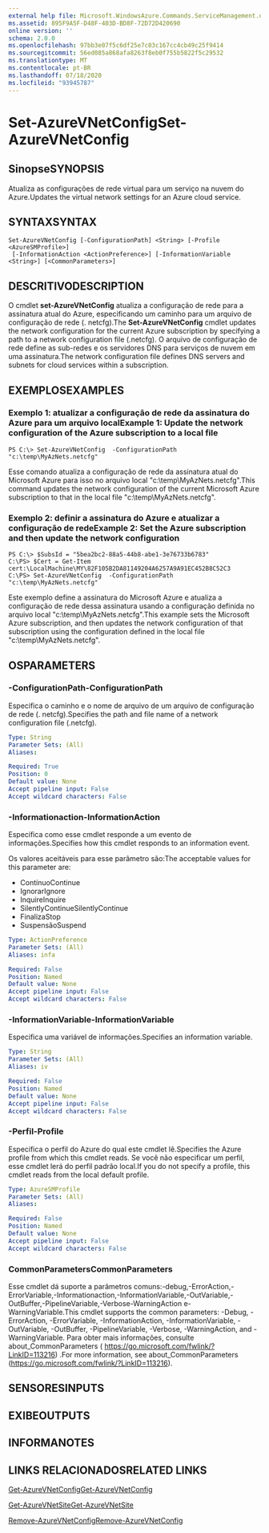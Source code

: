 ```yaml
---
external help file: Microsoft.WindowsAzure.Commands.ServiceManagement.dll-Help.xml
ms.assetid: 895F9A5F-D48F-403D-BD8F-72D72D420690
online version: ''
schema: 2.0.0
ms.openlocfilehash: 97bb3e07f5c6df25e7c03c167cc4cb49c25f9414
ms.sourcegitcommit: 56ed085a868afa8263f8eb0f755b5822f5c29532
ms.translationtype: MT
ms.contentlocale: pt-BR
ms.lasthandoff: 07/18/2020
ms.locfileid: "93945787"
---
```

# <span data-ttu-id="eafe1-101">Set-AzureVNetConfig</span><span class="sxs-lookup"><span data-stu-id="eafe1-101">Set-AzureVNetConfig</span></span>

## <span data-ttu-id="eafe1-102">Sinopse</span><span class="sxs-lookup"><span data-stu-id="eafe1-102">SYNOPSIS</span></span>
<span data-ttu-id="eafe1-103">Atualiza as configurações de rede virtual para um serviço na nuvem do Azure.</span><span class="sxs-lookup"><span data-stu-id="eafe1-103">Updates the virtual network settings for an Azure cloud service.</span></span>

## <span data-ttu-id="eafe1-104">SYNTAX</span><span class="sxs-lookup"><span data-stu-id="eafe1-104">SYNTAX</span></span>

```
Set-AzureVNetConfig [-ConfigurationPath] <String> [-Profile <AzureSMProfile>]
 [-InformationAction <ActionPreference>] [-InformationVariable <String>] [<CommonParameters>]
```

## <span data-ttu-id="eafe1-105">DESCRITIVO</span><span class="sxs-lookup"><span data-stu-id="eafe1-105">DESCRIPTION</span></span>
<span data-ttu-id="eafe1-106">O cmdlet **set-AzureVNetConfig** atualiza a configuração de rede para a assinatura atual do Azure, especificando um caminho para um arquivo de configuração de rede (. netcfg).</span><span class="sxs-lookup"><span data-stu-id="eafe1-106">The **Set-AzureVNetConfig** cmdlet updates the network configuration for the current Azure subscription by specifying a path to a network configuration file (.netcfg).</span></span>
<span data-ttu-id="eafe1-107">O arquivo de configuração de rede define as sub-redes e os servidores DNS para serviços de nuvem em uma assinatura.</span><span class="sxs-lookup"><span data-stu-id="eafe1-107">The network configuration file defines DNS servers and subnets for cloud services within a subscription.</span></span>

## <span data-ttu-id="eafe1-108">EXEMPLOS</span><span class="sxs-lookup"><span data-stu-id="eafe1-108">EXAMPLES</span></span>

### <span data-ttu-id="eafe1-109">Exemplo 1: atualizar a configuração de rede da assinatura do Azure para um arquivo local</span><span class="sxs-lookup"><span data-stu-id="eafe1-109">Example 1: Update the network configuration of the Azure subscription to a local file</span></span>
```
PS C:\> Set-AzureVNetConfig  -ConfigurationPath "c:\temp\MyAzNets.netcfg"
```

<span data-ttu-id="eafe1-110">Esse comando atualiza a configuração de rede da assinatura atual do Microsoft Azure para isso no arquivo local "c:\temp\MyAzNets.netcfg".</span><span class="sxs-lookup"><span data-stu-id="eafe1-110">This command updates the network configuration of the current Microsoft Azure subscription to that in the local file "c:\temp\MyAzNets.netcfg".</span></span>

### <span data-ttu-id="eafe1-111">Exemplo 2: definir a assinatura do Azure e atualizar a configuração de rede</span><span class="sxs-lookup"><span data-stu-id="eafe1-111">Example 2: Set the Azure subscription and then update the network configuration</span></span>
```
PS C:\> $SubsId = "5bea2bc2-88a5-44b8-abe1-3e76733b6783"
C:\PS> $Cert = Get-Item cert:\LocalMachine\MY\82F105B2DA81149204A6257A9A91EC452B8C52C3
C:\PS> Set-AzureVNetConfig  -ConfigurationPath "c:\temp\MyAzNets.netcfg"
```

<span data-ttu-id="eafe1-112">Este exemplo define a assinatura do Microsoft Azure e atualiza a configuração de rede dessa assinatura usando a configuração definida no arquivo local "c:\temp\MyAzNets.netcfg".</span><span class="sxs-lookup"><span data-stu-id="eafe1-112">This example sets the Microsoft Azure subscription, and then updates the network configuration of that subscription using the configuration defined in the local file "c:\temp\MyAzNets.netcfg".</span></span>

## <span data-ttu-id="eafe1-113">OS</span><span class="sxs-lookup"><span data-stu-id="eafe1-113">PARAMETERS</span></span>

### <span data-ttu-id="eafe1-114">-ConfigurationPath</span><span class="sxs-lookup"><span data-stu-id="eafe1-114">-ConfigurationPath</span></span>
<span data-ttu-id="eafe1-115">Especifica o caminho e o nome de arquivo de um arquivo de configuração de rede (. netcfg).</span><span class="sxs-lookup"><span data-stu-id="eafe1-115">Specifies the path and file name of a network configuration file (.netcfg).</span></span>

```yaml
Type: String
Parameter Sets: (All)
Aliases: 

Required: True
Position: 0
Default value: None
Accept pipeline input: False
Accept wildcard characters: False
```

### <span data-ttu-id="eafe1-116">-Informationaction</span><span class="sxs-lookup"><span data-stu-id="eafe1-116">-InformationAction</span></span>
<span data-ttu-id="eafe1-117">Especifica como esse cmdlet responde a um evento de informações.</span><span class="sxs-lookup"><span data-stu-id="eafe1-117">Specifies how this cmdlet responds to an information event.</span></span>

<span data-ttu-id="eafe1-118">Os valores aceitáveis para esse parâmetro são:</span><span class="sxs-lookup"><span data-stu-id="eafe1-118">The acceptable values for this parameter are:</span></span>

- <span data-ttu-id="eafe1-119">Contínuo</span><span class="sxs-lookup"><span data-stu-id="eafe1-119">Continue</span></span>
- <span data-ttu-id="eafe1-120">Ignorar</span><span class="sxs-lookup"><span data-stu-id="eafe1-120">Ignore</span></span>
- <span data-ttu-id="eafe1-121">Inquire</span><span class="sxs-lookup"><span data-stu-id="eafe1-121">Inquire</span></span>
- <span data-ttu-id="eafe1-122">SilentlyContinue</span><span class="sxs-lookup"><span data-stu-id="eafe1-122">SilentlyContinue</span></span>
- <span data-ttu-id="eafe1-123">Finaliza</span><span class="sxs-lookup"><span data-stu-id="eafe1-123">Stop</span></span>
- <span data-ttu-id="eafe1-124">Suspensão</span><span class="sxs-lookup"><span data-stu-id="eafe1-124">Suspend</span></span>

```yaml
Type: ActionPreference
Parameter Sets: (All)
Aliases: infa

Required: False
Position: Named
Default value: None
Accept pipeline input: False
Accept wildcard characters: False
```

### <span data-ttu-id="eafe1-125">-InformationVariable</span><span class="sxs-lookup"><span data-stu-id="eafe1-125">-InformationVariable</span></span>
<span data-ttu-id="eafe1-126">Especifica uma variável de informações.</span><span class="sxs-lookup"><span data-stu-id="eafe1-126">Specifies an information variable.</span></span>

```yaml
Type: String
Parameter Sets: (All)
Aliases: iv

Required: False
Position: Named
Default value: None
Accept pipeline input: False
Accept wildcard characters: False
```

### <span data-ttu-id="eafe1-127">-Perfil</span><span class="sxs-lookup"><span data-stu-id="eafe1-127">-Profile</span></span>
<span data-ttu-id="eafe1-128">Especifica o perfil do Azure do qual este cmdlet lê.</span><span class="sxs-lookup"><span data-stu-id="eafe1-128">Specifies the Azure profile from which this cmdlet reads.</span></span>
<span data-ttu-id="eafe1-129">Se você não especificar um perfil, esse cmdlet lerá do perfil padrão local.</span><span class="sxs-lookup"><span data-stu-id="eafe1-129">If you do not specify a profile, this cmdlet reads from the local default profile.</span></span>

```yaml
Type: AzureSMProfile
Parameter Sets: (All)
Aliases: 

Required: False
Position: Named
Default value: None
Accept pipeline input: False
Accept wildcard characters: False
```

### <span data-ttu-id="eafe1-130">CommonParameters</span><span class="sxs-lookup"><span data-stu-id="eafe1-130">CommonParameters</span></span>
<span data-ttu-id="eafe1-131">Esse cmdlet dá suporte a parâmetros comuns:-debug,-ErrorAction,-ErrorVariable,-Informationaction,-InformationVariable,-OutVariable,-OutBuffer,-PipelineVariable,-Verbose-WarningAction e-WarningVariable.</span><span class="sxs-lookup"><span data-stu-id="eafe1-131">This cmdlet supports the common parameters: -Debug, -ErrorAction, -ErrorVariable, -InformationAction, -InformationVariable, -OutVariable, -OutBuffer, -PipelineVariable, -Verbose, -WarningAction, and -WarningVariable.</span></span> <span data-ttu-id="eafe1-132">Para obter mais informações, consulte about_CommonParameters ( https://go.microsoft.com/fwlink/?LinkID=113216) .</span><span class="sxs-lookup"><span data-stu-id="eafe1-132">For more information, see about_CommonParameters (https://go.microsoft.com/fwlink/?LinkID=113216).</span></span>

## <span data-ttu-id="eafe1-133">SENSORES</span><span class="sxs-lookup"><span data-stu-id="eafe1-133">INPUTS</span></span>

## <span data-ttu-id="eafe1-134">EXIBE</span><span class="sxs-lookup"><span data-stu-id="eafe1-134">OUTPUTS</span></span>

## <span data-ttu-id="eafe1-135">INFORMA</span><span class="sxs-lookup"><span data-stu-id="eafe1-135">NOTES</span></span>

## <span data-ttu-id="eafe1-136">LINKS RELACIONADOS</span><span class="sxs-lookup"><span data-stu-id="eafe1-136">RELATED LINKS</span></span>

[<span data-ttu-id="eafe1-137">Get-AzureVNetConfig</span><span class="sxs-lookup"><span data-stu-id="eafe1-137">Get-AzureVNetConfig</span></span>](./Get-AzureVNetConfig.md)

[<span data-ttu-id="eafe1-138">Get-AzureVNetSite</span><span class="sxs-lookup"><span data-stu-id="eafe1-138">Get-AzureVNetSite</span></span>](./Get-AzureVNetSite.md)

[<span data-ttu-id="eafe1-139">Remove-AzureVNetConfig</span><span class="sxs-lookup"><span data-stu-id="eafe1-139">Remove-AzureVNetConfig</span></span>](./Remove-AzureVNetConfig.md)


